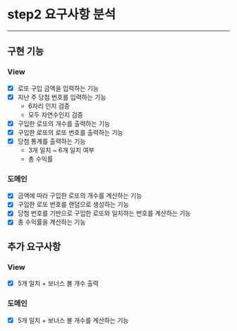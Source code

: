 # step2 요구사항 분석

---

## 구현 기능
### View
- [x] 로또 구입 금액을 입력하는 기능
- [x] 지난 주 당첨 번호를 입력하는 기능
  - 6자리 인지 검증
  - 모두 자연수인지 검증
- [x] 구입한 로또의 개수를 출력하는 기능
- [x] 구입한 로또의 로또 번호를 출력하는 기능
- [x] 당첨 통계를 출력하는 기능
  - 3개 일치 ~ 6개 일치 여부
  - 총 수익률

### 도메인
- [x] 금액에 따라 구입한 로또의 개수를 계산하는 기능
- [x] 구입한 로또 번호를 랜덤으로 생성하는 기능
- [x] 당첨 번호를 기반으로 구입한 로또와 일치하는 번호를 계산하는 기능
- [x] 총 수익률을 계산하는 기능

## 추가 요구사항
### View
- [x] 5개 일치 + 보너스 볼 개수 출력

### 도메인
- [x] 5개 일치 + 보너스 볼 개수를 계산하는 기능
